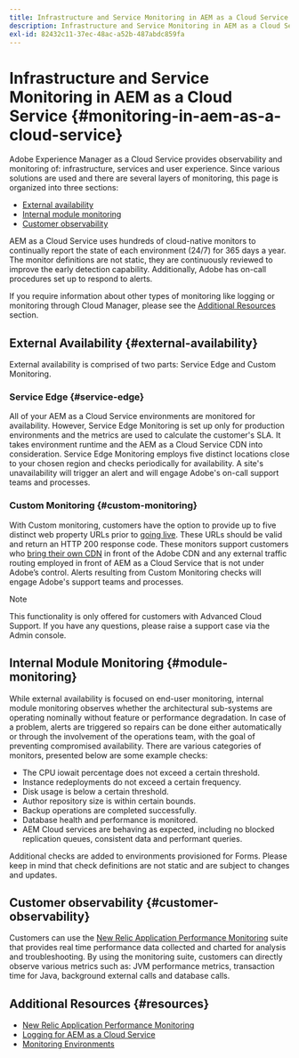 ```yaml
---
title: Infrastructure and Service Monitoring in AEM as a Cloud Service
description: Infrastructure and Service Monitoring in AEM as a Cloud Service
exl-id: 82432c11-37ec-48ac-a52b-487abdc859fa
---
```

# Infrastructure and Service Monitoring in AEM as a Cloud Service {#monitoring-in-aem-as-a-cloud-service}

Adobe Experience Manager as a Cloud Service provides observability and monitoring of: infrastructure, services and user experience. Since various solutions are used and there are several layers of monitoring, this page is organized into three sections:

* [External availability](#external-availability)
* [Internal module monitoring](#module-monitoring)
* [Customer observability](#customer-observability)

AEM as a Cloud Service uses hundreds of cloud-native monitors to continually report the state of each environment (24/7) for 365 days a year. The monitor definitions are not static, they are continuously reviewed to improve the early detection capability. Additionally, Adobe has on-call procedures set up to respond to alerts.

If you require information about other types of monitoring like logging or monitoring through Cloud Manager, please see the [Additional Resources](#resources) section.

## External Availability {#external-availability}

External availability is comprised of two parts: Service Edge and Custom Monitoring.

### Service Edge {#service-edge}

All of your AEM as a Cloud Service environments are monitored for availability. However, Service Edge Monitoring is set up only for production environments and the metrics are used to calculate the customer's SLA. It takes environment runtime and the AEM as a Cloud Service CDN into consideration. Service Edge Monitoring employs five distinct locations close to your chosen region and checks periodically for availability. A site's unavailability will trigger an alert and will engage Adobe's on-call support teams and processes.

### Custom Monitoring {#custom-monitoring}

With Custom monitoring, customers have the option to provide up to five distinct web property URLs prior to [going live](/help/journey-migration/go-live.md). These URLs should be valid and return an HTTP 200 response code. These monitors support customers who [bring their own CDN](/help/implementing/dispatcher/cdn.md#point-to-point-CDN) in front of the Adobe CDN  and any external traffic routing employed in front of AEM as a Cloud Service that is not under Adobe’s control. Alerts resulting from Custom Monitoring checks will engage Adobe's support teams and processes.

>[!NOTE]
>
> This functionality is only offered for customers with Advanced Cloud Support. If you have any questions, please raise a support case via the Admin console.

## Internal Module Monitoring {#module-monitoring}

While external availability is focused on end-user monitoring, internal module monitoring observes whether the architectural sub-systems are operating nominally without feature or performance degradation. In case of a problem, alerts are triggered so repairs can be done either automatically or through the involvement of the operations team, with the goal of preventing compromised availability. There are various categories of monitors, presented below are some example checks:

* The CPU iowait percentage does not exceed a certain threshold.
* Instance redeployments do not exceed a certain frequency.
* Disk usage is below a certain threshold.
* Author repository size is within certain bounds.
* Backup operations are completed successfully.
* Database health and performance is monitored.
* AEM Cloud services are behaving as expected, including no blocked replication queues, consistent data and performant queries.

Additional checks are added to environments provisioned for Forms. Please keep in mind that check definitions are not static and are subject to changes and updates.

## Customer observability {#customer-observability}

Customers can use the [New Relic Application Performance Monitoring](https://experienceleague.adobe.com/docs/experience-manager-cloud-service/content/implementing/using-cloud-manager/user-access-new-relic.html) suite that provides real time performance data collected and charted for analysis and troubleshooting. By using the monitoring suite, customers can directly observe various metrics such as: JVM performance metrics, transaction time for Java, background external calls and database calls.

## Additional Resources {#resources}

* [New Relic Application Performance Monitoring](https://experienceleague.adobe.com/docs/experience-manager-cloud-service/content/implementing/using-cloud-manager/user-access-new-relic.html)
* [Logging for AEM as a Cloud Service](https://experienceleague.adobe.com/docs/experience-manager-cloud-service/content/implementing/developing/logging.html)
* [Monitoring Environments](https://experienceleague.adobe.com/docs/experience-manager-cloud-manager/content/using/monitoring-environments.html)
